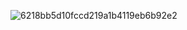 ![6218bb5d10fccd219a1b4119eb6b92e2](https://github.com/jacktrusler/advent_of_coders/assets/99225977/57308801-d0c8-44a9-9ab3-6695b0d5e1bb)
